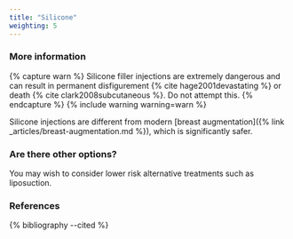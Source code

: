 ```yaml
---
title: "Silicone"
weighting: 5
---
```


### More information

{% capture warn %}
Silicone filler injections are extremely dangerous and can result in permanent disfigurement {% cite hage2001devastating %} or death {% cite clark2008subcutaneous %}. Do not attempt this.
{% endcapture %}
{% include warning warning=warn %}

Silicone injections are different from modern [breast augmentation]({% link _articles/breast-augmentation.md %}), which is significantly safer.

### Are there other options?

You may wish to consider lower risk alternative treatments such as liposuction.

### References

{% bibliography --cited %}